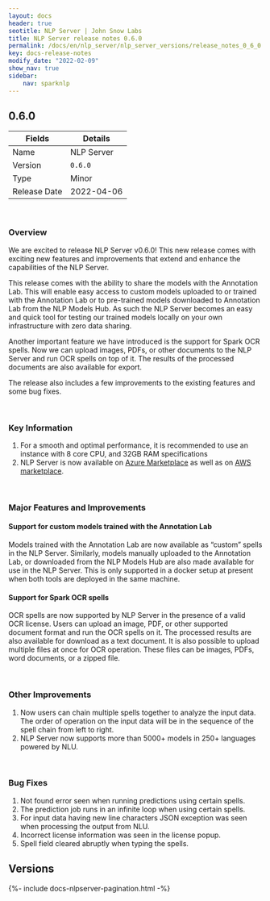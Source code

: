 ```yaml
---
layout: docs
header: true
seotitle: NLP Server | John Snow Labs
title: NLP Server release notes 0.6.0
permalink: /docs/en/nlp_server/nlp_server_versions/release_notes_0_6_0
key: docs-release-notes
modify_date: "2022-02-09"
show_nav: true
sidebar:
    nav: sparknlp
---
```


<div class="h3-box" markdown="1">

## 0.6.0

| Fields       | Details    |
| ------------ | ---------- |
| Name         | NLP Server |
| Version      | `0.6.0`    |
| Type         | Minor      |
| Release Date | 2022-04-06 |

<br>

### Overview

We are excited to release NLP Server v0.6.0! This new release comes with exciting new features and improvements that extend and enhance the capabilities of the NLP Server.

This release comes with the ability to share the models with the Annotation Lab. This will enable easy access to custom models uploaded to or trained with the Annotation Lab or to pre-trained models downloaded to Annotation Lab from the NLP Models Hub.
As such the NLP Server becomes an easy and quick tool for testing our trained models locally on your own infrastructure with zero data sharing.

Another important feature we have introduced is the support for Spark OCR spells. Now we can upload images, PDFs, or other documents to the NLP Server and run OCR spells on top of it. The results of the processed documents are also available for export.

The release also includes a few improvements to the existing features and some bug fixes.

<br>

### Key Information

1. For a smooth and optimal performance, it is recommended to use an instance with 8 core CPU, and 32GB RAM specifications
2. NLP Server is now available on [Azure Marketplace](https://azuremarketplace.microsoft.com/en-us/marketplace/apps/johnsnowlabsinc1646051154808.nlp_server) as well as on [AWS marketplace](https://aws.amazon.com/marketplace/pp/prodview-4ohxjejvg7vwm).

<br>

### Major Features and Improvements

#### Support for custom models trained with the Annotation Lab

Models trained with the Annotation Lab are now available as “custom” spells in the NLP Server. Similarly, models manually uploaded to the Annotation Lab, or downloaded from the NLP Models Hub are also made available for use in the NLP Server. This is only supported in a docker setup at present when both tools are deployed in the same machine.

#### Support for Spark OCR spells

OCR spells are now supported by NLP Server in the presence of a valid OCR license. Users can upload an image, PDF, or other supported document format and run the OCR spells on it. The processed results are also available for download as a text document. It is also possible to upload multiple files at once for OCR operation. These files can be images, PDFs, word documents, or a zipped file.

<br>

### Other Improvements

1. Now users can chain multiple spells together to analyze the input data. The order of operation on the input data will be in the sequence of the spell chain from left to right.
2. NLP Server now supports more than 5000+ models in 250+ languages powered by NLU.

<br>

### Bug Fixes

1. Not found error seen when running predictions using certain spells.
2. The prediction job runs in an infinite loop when using certain spells.
3. For input data having new line characters JSON exception was seen when processing the output from NLU.
4. Incorrect license information was seen in the license popup.
5. Spell field cleared abruptly when typing the spells.


</div><div class="prev_ver h3-box" markdown="1">

## Versions

</div>
{%- include docs-nlpserver-pagination.html -%}